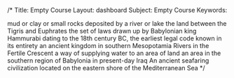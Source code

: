 /*
Title: Empty Course
Layout: dashboard
Subject: Empty Course
Keywords:
<title>Silt</title><text>mud or clay or small rocks deposited by a river or lake</text>
<title>Mesopotamia</title><text>the land between the Tigris and Euphrates</text>
<title>Code of Hammurabi</title><text>the set of laws drawn up by Babylonian king Hammurabi dating to the 18th century BC, the earliest legal code known in its entirety</text>
<title>Babylonia</title><text>an ancient kingdom in southern Mesopotamia</text>
<title>Tigris and Euphrates</title><text>Rivers in the Fertile Crescent</text>
<title>Irrigation</title><text>a way of supplying water to an area of land</text>
<title>Sumer</title><text>an area in the southern region of Babylonia in present-day Iraq</text>
<title>Phoenicia</title><text>An ancient seafaring civilization located on the eastern shore of the Mediterranean Sea</text>
*/


